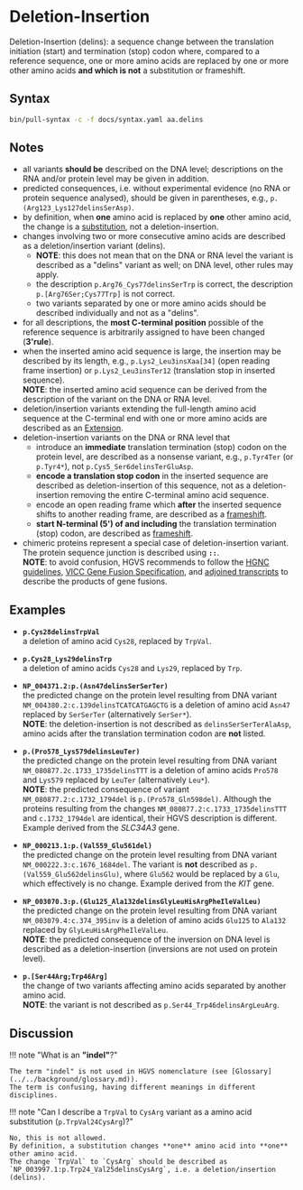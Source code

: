 # Deletion-Insertion

<!-- ## Definition -->

Deletion-Insertion (delins): a sequence change between the translation initiation (start) and termination (stop) codon where, compared to a reference sequence, one or more amino acids are replaced by one or more other amino acids **and which is not** a substitution or frameshift.

## Syntax

```sh exec="true"
bin/pull-syntax -c -f docs/syntax.yaml aa.delins
```

## Notes

- all variants **should be** described on the DNA level; descriptions on the RNA and/or protein level may be given in addition.
- predicted consequences, i.e. without experimental evidence (no RNA or protein sequence analysed), should be given in parentheses, e.g., `p.(Arg123_Lys127delinsSerAsp)`.
- by definition, when **one** amino acid is replaced by **one** other amino acid, the change is a [substitution](substitution.md), not a deletion-insertion.
- changes involving two or more consecutive amino acids are described as a deletion/insertion variant (delins).
    - **NOTE**: this does not mean that on the DNA or RNA level the variant is described as a "delins" variant as well; on DNA level, other rules may apply.
    - the description `p.Arg76_Cys77delinsSerTrp` is correct, the description <code class="invalid">p.[Arg76Ser;Cys77Trp]</code> is not correct.
    - two variants separated by one or more amino acids should be described individually and not as a "delins".
- for all descriptions, the **most C-terminal position** possible of the reference sequence is arbitrarily assigned to have been changed (**3'rule**).
- when the inserted amino acid sequence is large, the insertion may be described by its length, e.g., `p.Lys2_Leu3insXaa[34]` (open reading frame insertion) or `p.Lys2_Leu3insTer12` (translation stop in inserted sequence).<br>
  **NOTE**: the inserted amino acid sequence can be derived from the description of the variant on the DNA or RNA level.
- deletion/insertion variants extending the full-length amino acid sequence at the C-terminal end with one or more amino acids are described as an [Extension](extension.md).
- deletion-insertion variants on the DNA or RNA level that
    - introduce an **immediate** translation termination (stop) codon on the protein level, are described as a nonsense variant, e.g., `p.Tyr4Ter` (or `p.Tyr4*`), not <code class="invalid">p.Cys5_Ser6delinsTerGluAsp</code>.
    - **encode a translation stop codon** in the inserted sequence are described as deletion-insertion of this sequence, not as a deletion-insertion removing the entire C-terminal amino acid sequence.
    - encode an open reading frame which **after** the inserted sequence shifts to another reading frame, are described as a [frameshift](frameshift.md).
    - **start N-terminal (5') of and including** the translation termination (stop) codon, are described as [frameshift](frameshift.md).
- chimeric proteins represent a special case of deletion-insertion variant.
  The protein sequence junction is described using **`::`**.<br>
  **NOTE**: to avoid confusion, HGVS recommends to follow the [HGNC guidelines](https://www.genenames.org/about/guidelines/), [VICC Gene Fusion Specification](https://fusions.cancervariants.org/en/latest), and [adjoined transcripts](../RNA/adjoined_transcript.md) to describe the products of gene fusions.

## Examples

- **`p.Cys28delinsTrpVal`**<br>
  a deletion of amino acid `Cys28`, replaced by `TrpVal`.

- **`p.Cys28_Lys29delinsTrp`**<br>
  a deletion of amino acids `Cys28` and `Lys29`, replaced by `Trp`.

- **`NP_004371.2:p.(Asn47delinsSerSerTer)`**<br>
  the predicted change on the protein level resulting from DNA variant `NM_004380.2:c.139delinsTCATCATGAGCTG` is a deletion of amino acid `Asn47` replaced by `SerSerTer` (alternatively `SerSer*`).<br>
  **NOTE**: the deletion-insertion is not described as <code class="invalid">delinsSerSerTerAlaAsp</code>, amino acids after the translation termination codon are **not** listed.

- **`p.(Pro578_Lys579delinsLeuTer)`**<br>
  the predicted change on the protein level resulting from DNA variant `NM_080877.2c.1733_1735delinsTTT` is a deletion of amino acids `Pro578` and `Lys579` replaced by `LeuTer` (alternatively `Leu*`).<br>
  **NOTE**: the predicted consequence of variant `NM_080877.2:c.1732_1794del` is `p.(Pro578_Gln598del)`.
  Although the proteins resulting from the changes `NM_080877.2:c.1733_1735delinsTTT` and `c.1732_1794del` are identical, their HGVS description is different.
  Example derived from the _SLC34A3_ gene.

- **`NP_000213.1:p.(Val559_Glu561del)`**<br>
  the predicted change on the protein level resulting from DNA variant `NM_000222.3:c.1676_1684del`.
  The variant is **not** described as <code class="invalid">p.(Val559_Glu562delinsGlu)</code>, where `Glu562` would be replaced by a `Glu`, which effectively is no change.
  Example derived from the _KIT_ gene.

- **`NP_003070.3:p.(Glu125_Ala132delinsGlyLeuHisArgPheIleValLeu)`**<br>
  the predicted change on the protein level resulting from DNA variant `NM_003079.4:c.374_395inv` is a deletion of amino acids `Glu125` to `Ala132` replaced by `GlyLeuHisArgPheIleValLeu`.<br>
  **NOTE**: the predicted consequence of the inversion on DNA level is described as a deletion-insertion (inversions are not used on protein level).

- **`p.[Ser44Arg;Trp46Arg]`**<br>
  the change of two variants affecting amino acids separated by another amino acid.<br>
  **NOTE**: the variant is not described as `p.Ser44_Trp46delinsArgLeuArg`.

## Discussion

!!! note "What is an **"indel"**?"

    The term "indel" is not used in HGVS nomenclature (see [Glossary](../../background/glossary.md)).
    The term is confusing, having different meanings in different disciplines.

!!! note "Can I describe a `TrpVal` to `CysArg` variant as a amino acid substitution (<code class="invalid">p.TrpVal24CysArg</code>)?"

    No, this is not allowed.
    By definition, a substitution changes **one** amino acid into **one** other amino acid.
    The change `TrpVal` to `CysArg` should be described as `NP_003997.1:p.Trp24_Val25delinsCysArg`, i.e. a deletion/insertion (delins).
